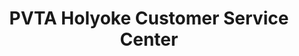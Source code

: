 ---
title: "PVTA Holyoke Customer Service Center"
url: /holyoke/pvta-holyoke-customer-service-center/
shop: ticket
---